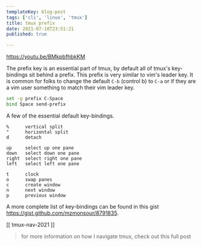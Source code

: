 ```yaml
---
templateKey: blog-post
tags: ['cli', 'linux', 'tmux']
title: tmux prefix
date: 2021-07-18T23:51:21
published: true

---
```


<https://youtu.be/BMkpbfhbkKM>

The prefix key is an essential part of tmux, by default all of tmux's
key-bindings sit behind a prefix.  This prefix is very similar to vim's leader
key. It is common for folks to change the default `C-b` (control b) to `C-a` or
if they are a vim user something to match their vim leader key.

``` bash
set -g prefix C-Space
bind Space send-prefix
```

A few of the essential default key-bindings.

```
%      vertical split
"      horizontal split
d      detach

up     select up one pane
down   select down one pane
right  select right one pane
left   select left one pane

t      clock
o      swap panes
c      create window
n      next window
p      previous window
```

A more complete list of key-bindings can be found in this gist <https://gist.github.com/mzmonsour/8791835>.

[[ tmux-nav-2021 ]]

> for more information on how I navigate tmux, check out this full post
